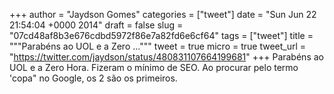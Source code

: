 
+++
author = "Jaydson Gomes"
categories = ["tweet"]
date = "Sun Jun 22 21:54:04 +0000 2014"
draft = false
slug = "07cd48af8b3e676cdbd5972f86e7a82fd6e6cf64"
tags = ["tweet"]
title = """Parabéns ao UOL e a Zero ..."""
tweet = true
micro = true
tweet_url = "https://twitter.com/jaydson/status/480831107664199681"
+++
Parabéns ao UOL e a Zero Hora. Fizeram o mínimo de SEO. Ao procurar pelo termo 'copa" no Google, os 2 são os primeiros.
